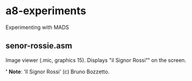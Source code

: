 # a8-experiments
Experimenting with MADS

## senor-rossie.asm
Image viewer (.mic, graphics 15). Displays "il Signor Rossi"**'** on the screen.

**'** **Note**: 'Il Signor Rossi' (c) Bruno Bozzetto.
